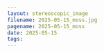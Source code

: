 ```yaml
---
layout: stereoscopic_image
filename: 2025-05-15_moss.jpg
pagename: 2025-05-15_moss
date: 2025-05-15
tags:
---
```

